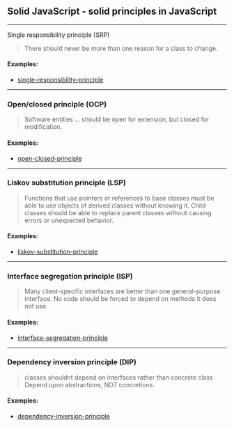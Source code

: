 ## Solid JavaScript - solid principles in JavaScript

<hr />

Single responsibility principle  (SRP)

> There should never be more than one reason for a class to change.


#### Examples:
- [single-responsibility-principle ](https://github.com/nirajnk952/Solid_principles/blob/main/srp.js)

<hr />

### Open/closed principle (OCP)

> Software entities ... should be open for extension, but closed for modification.


#### Examples:

- [open-closed-principle](https://github.com/nirajnk952/Solid_principles/blob/main/ocp.js)

<hr />

### Liskov substitution principle (LSP)

> Functions that use pointers or references to base classes must be able to use objects of derived classes without knowing it.
> Child classes should be able to replace parent classes without causing errors or unexpected behavior.


#### Examples:
- [liskov-substitution-principle ](https://github.com/nirajnk952/Solid_principles/blob/main/lsp.js)

<hr />

### Interface segregation principle (ISP)

> Many client-specific interfaces are better than one general-purpose interface.
> No code should be forced to depend on methods it does not use. 


#### Examples:
- [interface-segregation-principle ](https://github.com/nirajnk952/Solid_principles/blob/main/isp.js)

<hr />

### Dependency inversion principle (DIP)

> classes shouldnt depend on interfaces rather than concrete class
>  Depend upon abstractions, NOT concretions.


#### Examples:
- [dependency-inversion-principle](https://github.com/nirajnk952/Solid_principles/blob/main/dip.js)
